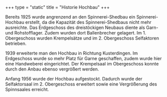 +++
type = "static"
title = "Historie Hochbau"
+++

Bereits 1925 wurde angrenzend an den Spinnerei-Shedbau ein Spinnerei-Hochbau erstellt, da die Kapazität des Spinnerei-Shedbaus nicht mehr ausreichte. Das Erdgeschoss des dreistöckigen Neubaus diente als Garn- und Rohstofflager. Zudem wurden dort Ballenbrecher gelagert. Im 1. Obergeschoss wurden Krempelsätze und im 2. Obergeschoss Selfaktoren betrieben.

1939 erweiterte man den Hochbau in Richtung Kusterdingen. Im Erdgeschoss wurde so mehr Platz für Garne geschaffen, zudem wurde hier eine Handweberei eingerichtet. Der Krempelsaal im Obergeschoss konnte durch den Anbau ebenso vergrößert werden.

Anfang 1956 wurde der Hochbau aufgestockt. Dadurch wurde der Selfaktorsaal im 2. Obergeschoss erweitert sowie eine Vergrößerung des Spinnsaales erreicht.
